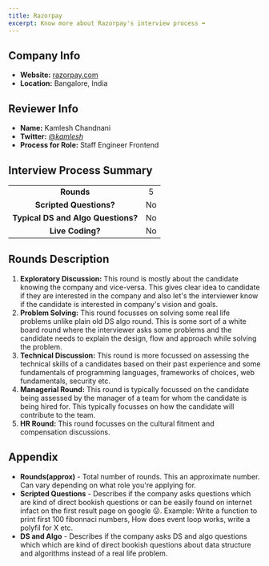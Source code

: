 ```yaml
---
title: Razorpay
excerpt: Know more about Razorpay's interview process ➡️
---
```

## Company Info
- **Website:** [razorpay.com](https://razorpay.com)
- **Location:** Bangalore, India

## Reviewer Info
- **Name:** Kamlesh Chandnani
- **Twitter:** [@_kamlesh_](https://twitter.com/_kamlesh_)
- **Process for Role:** Staff Engineer Frontend

## Interview Process Summary
|                                    |       |
| :--------------------------------: | :---: |
|             **Rounds**             |   5   |
|      **Scripted Questions?**       |  No   |
| **Typical DS and Algo Questions?** |  No   |
|          **Live Coding?**          |  No   |

## Rounds Description
1. **Exploratory Discussion:** This round is mostly about the candidate knowing the company and vice-versa. This gives clear idea to candidate if they are interested in the company and also let's the interviewer know if the candidate is interested in company's vision and goals.
2. **Problem Solving:** This round focusses on solving some real life problems unlike plain old DS algo round. This is some sort of a white board round where the interviewer asks some problems and the candidate needs to explain the design, flow and approach while solving the problem.
3. **Technical Discussion:** This round is more focussed on assessing the technical skills of a candidates based on their past experience and some fundamentals of programming languages, frameworks of choices, web fundamentals, security etc.
4. **Managerial Round:** This round is typically focussed on the candidate being assessed by the manager of a team for whom the candidate is being hired for. This typically focusses on how the candidate will contribute to the team.
5. **HR Round:** This round focusses on the cultural fitment and compensation discussions.

## Appendix
- **Rounds(approx)** - Total number of rounds. This an approximate number. Can vary depending on what role you're applying for.
- **Scripted Questions** - Describes if the company asks questions which are kind of direct bookish questions or can be easily found on internet infact on the first result page on google 😛. Example: Write a function to print first 100 fibonnaci numbers, How does event loop works, write a polyfil for X etc.
- **DS and Algo** - Describes if the company asks DS and algo questions which which are kind of direct bookish questions about data structure and algorithms instead of a real life problem.